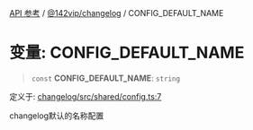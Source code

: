 [API 参考](../wiki/Home) / [@142vip/changelog](../wiki/@142vip.changelog) / CONFIG\_DEFAULT\_NAME

# 变量: CONFIG\_DEFAULT\_NAME

> `const` **CONFIG\_DEFAULT\_NAME**: `string`

定义于: [changelog/src/shared/config.ts:7](https://github.com/142vip/core-x/blob/567cadf3a9f5104aada595325cfb94d08a88f92f/packages/changelog/src/shared/config.ts#L7)

changelog默认的名称配置
